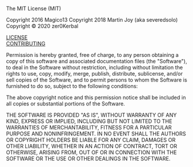  The MIT License (MIT)

Copyright 2016 Magico13 
Copyright 2018 Martin Joy (aka severedsolo)
Copyright © 2020  zer0Kerbal

[LICENSE](https://github.com/zer0Kerbal/ScrapYard/blob/master/LICENSE)  
[CONTRIBUTING](https://github.com/zer0Kerbal/ScrapYard/blob/master/.github/CONTRIBUTING.md)

Permission is hereby granted, free of charge, to any person obtaining a copy of this software and associated documentation files (the "Software"), to deal in the Software without restriction, including without limitation the rights to use, copy, modify, merge, publish, distribute, sublicense, and/or sell copies of the Software, and to permit persons to whom the Software is furnished to do so, subject to the following conditions:

The above copyright notice and this permission notice shall be included in all copies or substantial portions of the Software.

THE SOFTWARE IS PROVIDED "AS IS", WITHOUT WARRANTY OF ANY KIND, EXPRESS OR IMPLIED, INCLUDING BUT NOT LIMITED TO THE WARRANTIES OF MERCHANTABILITY, FITNESS FOR A PARTICULAR PURPOSE AND NONINFRINGEMENT. IN NO EVENT SHALL THE AUTHORS OR COPYRIGHT HOLDERS BE LIABLE FOR ANY CLAIM, DAMAGES OR OTHER LIABILITY, WHETHER IN AN ACTION OF CONTRACT, TORT OR OTHERWISE, ARISING FROM, OUT OF OR IN CONNECTION WITH THE SOFTWARE OR THE USE OR OTHER DEALINGS IN THE SOFTWARE.
